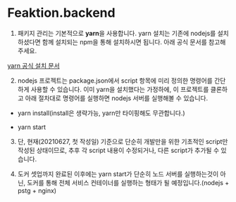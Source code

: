 # Feaktion.backend

1. 패키지 관리는 기본적으로 **yarn**을 사용합니다. yarn 설치는 기존에 nodejs를 설치하셨다면 함께 설치되는 npm을 통해 설치하시면 됩니다. 아래 공식 문서를 참고해주세요.

[yarn 공식 설치 문서](https://yarnpkg.com/getting-started/install)

2. nodejs 프로젝트는 package.json에서 script 항목에 미리 정의한 명령어를 간단하게 사용할 수 있습니다. 이미 yarn을 설치했다는 가정하에, 이 프로젝트를 클론하고 아래 절차대로 명령어를 실행하면 nodejs 서버를 실행해볼 수 있습니다.

- yarn install(install은 생략가능, yarn만 타이핑해도 무관합니다.)

- yarn start

3. 단, 현재(20210627, 첫 작성일) 기준으로 단순히 개발만을 위한 기초적인 script만 작성된 상태이므로, 추후 각 script 내용이 수정되거나, 다른 script가 추가될 수 있습니다.

4. 도커 셋업까지 완료된 이후에는 yarn start가 단순히 노드 서버를 실행하는것이 아닌, 도커를 통해 전체 서비스 컨테이너를 실행하는 형태가 될 예정입니다.(nodejs + pstg + nginx)